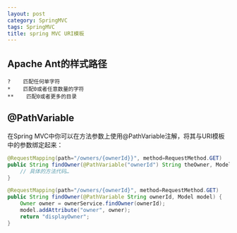 ```yaml
---
layout: post
category: SpringMVC
tags: SpringMVC
title: spring MVC URI模板
---
```


## Apache Ant的样式路径

    ?    匹配任何单字符         
    *    匹配0或者任意数量的字符         
    **    匹配0或者更多的目录     

## @PathVariable
在Spring MVC中你可以在方法参数上使用@PathVariable注解，将其与URI模板中的参数绑定起来：
```java
@RequestMapping(path="/owners/{ownerId}}", method=RequestMethod.GET)
public String findOwner(@PathVariable("ownerId") String theOwner, Model model) {
    // 具体的方法代码…
}
```

```java
@RequestMapping(path="/owners/{ownerId}", method=RequestMethod.GET)
public String findOwner(@PathVariable String ownerId, Model model) {
    Owner owner = ownerService.findOwner(ownerId);
    model.addAttribute("owner", owner);
    return "displayOwner";
}
```



